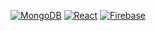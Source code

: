 [![MongoDB](https://img.shields.io/static/v1?logoColor=white&label=&message=mongodb&style=for-the-badge&logo=mongodb&color=47A248)](https://www.mongodb.com/)
[![React](https://img.shields.io/static/v1?logoColor=white&label=&message=react&style=for-the-badge&logo=react&color=0088CC)](https://react.dev/)
[![Firebase](https://img.shields.io/static/v1?logoColor=white&label=&message=firebase&style=for-the-badge&logo=firebase&color=FFCA28)](https://firebase.google.com/)

